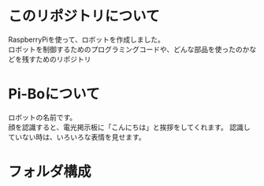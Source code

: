 # このリポジトリについて
RaspberryPiを使って、ロボットを作成しました。  
ロボットを制御するためのプログラミングコードや、どんな部品を使ったのかなどを残すためのリポジトリ
  
# Pi-Boについて
ロボットの名前です。  
顔を認識すると、電光掲示板に「こんにちは」と挨拶をしてくれます。
認識していない時は、いろいろな表情を見せます。

# フォルダ構成

